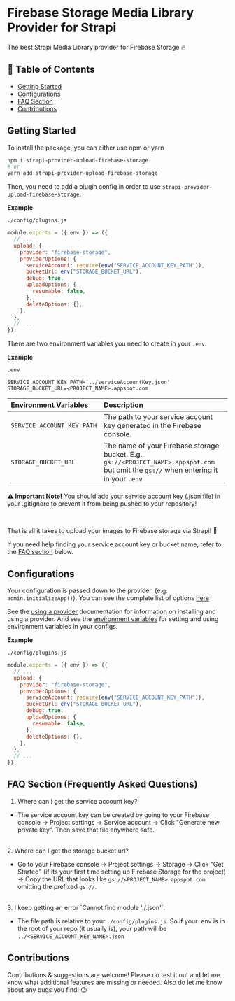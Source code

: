 # Firebase Storage Media Library Provider for Strapi

The best Strapi Media Library provider for Firebase Storage 🔥

## 📝 Table of Contents

- [Getting Started](#-getting-started)
- [Configurations](#-configurations)
- [FAQ Section](#-faq)
- [Contributions](#-contributions)

## Getting Started

To install the package, you can either use npm or yarn

```bash
npm i strapi-provider-upload-firebase-storage
# or
yarn add strapi-provider-upload-firebase-storage
```

Then, you need to add a plugin config in order to use `strapi-provider-upload-firebase-storage`.

**Example**

`./config/plugins.js`

```js
module.exports = ({ env }) => ({
  // ...
  upload: {
    provider: "firebase-storage",
    providerOptions: {
      serviceAccount: require(env("SERVICE_ACCOUNT_KEY_PATH")),
      bucketUrl: env("STORAGE_BUCKET_URL"),
      debug: true,
      uploadOptions: {
        resumable: false,
      },
      deleteOptions: {},
    },
  },
  // ...
});
```

There are two environment variables you need to create in your `.env`.

**Example**

`.env`

```env
SERVICE_ACCOUNT_KEY_PATH='../serviceAccountKey.json'
STORAGE_BUCKET_URL=<PROJECT_NAME>.appspot.com
```

| Environment Variables      | Description                                                                                                                           |
| :------------------------- | :------------------------------------------------------------------------------------------------------------------------------------ |
| `SERVICE_ACCOUNT_KEY_PATH` | The path to your service account key generated in the Firebase console.                                                               |
| `STORAGE_BUCKET_URL`       | The name of your Firebase storage bucket. E.g. `gs://<PROJECT_NAME>.appspot.com` but omit the `gs://` when entering it in your `.env` |

**⚠ Important Note!**
You should add your service account key (.json file) in your .gitignore to prevent it from being pushed to your repository!

<br>

That is all it takes to upload your images to Firebase storage via Strapi! 🎊

If you need help finding your service account key or bucket name, refer to the [FAQ section](#-faq) below.

## Configurations

Your configuration is passed down to the provider. (e.g: `admin.initializeApp()`). You can see the complete list of options [here](https://docs.aws.amazon.com/AWSJavaScriptSDK/latest/AWS/S3.html#constructor-property)

See the [using a provider](https://strapi.io/documentation/developer-docs/latest/development/plugins/upload.html#using-a-provider) documentation for information on installing and using a provider. And see the [environment variables](https://strapi.io/documentation/developer-docs/latest/setup-deployment-guides/configurations.html#environment-variables) for setting and using environment variables in your configs.

**Example**

`./config/plugins.js`

```js
module.exports = ({ env }) => ({
  // ...
  upload: {
    provider: "firebase-storage",
    providerOptions: {
      serviceAccount: require(env("SERVICE_ACCOUNT_KEY_PATH")),
      bucketUrl: env("STORAGE_BUCKET_URL"),
      debug: true,
      uploadOptions: {
        resumable: false,
      },
      deleteOptions: {},
    },
  },
  // ...
});
```

## FAQ Section (Frequently Asked Questions)

1. Where can I get the service account key?

- The service account key can be created by going to your Firebase console → Project settings → Service account → Click "Generate new private key". Then save that file anywhere safe.

<br>
2. Where can I get the storage bucket url?

- Go to your Firebase console → Project settings → Storage → Click "Get Started" (if its your first time setting up Firebase Storage for the project) → Copy the URL that looks like `gs://<PROJECT_NAME>.appspot.com` omitting the prefixed `gs://`.

<br>
3. I keep getting an error `Cannot find module './<SERVICE_ACCOUNT_KEY_PATH>.json'`.

- The file path is relative to your `./config/plugins.js`. So if your .env is in the root of your repo (it usually is), your path will be `../<SERVICE_ACCOUNT_KEY_NAME>.json`

## Contributions

Contributions & suggestions are welcome! Please do test it out and let me know what additional features are missing or needed. Also do let me know about any bugs you find! 😉
